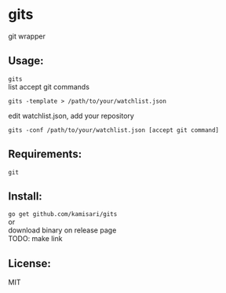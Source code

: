 gits
====
git wrapper

Usage:
------
`gits`  
list accept git commands

`gits -template > /path/to/your/watchlist.json`

edit watchlist.json, add your repository

`gits -conf /path/to/your/watchlist.json [accept git command]`


Requirements:
-------------
`git`

Install:
--------
`go get github.com/kamisari/gits`  
or  
download binary on release page  
TODO: make link

License:
--------
MIT
